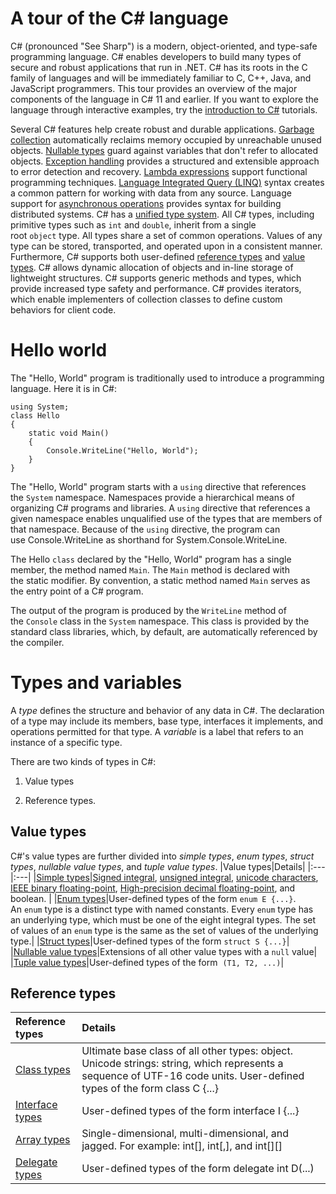 # A tour of the C\# language

C\# (pronounced "See Sharp") is a modern, object\-oriented, and type\-safe programming language. C\# enables developers to build many types of secure and robust applications that run in .NET. C\# has its roots in the C family of languages and will be immediately familiar to C, C\+\+, Java, and JavaScript programmers. This tour provides an overview of the major components of the language in C\# 11 and earlier. If you want to explore the language through interactive examples, try the [introduction to C#](https://learn.microsoft.com/en-us/dotnet/csharp/tour-of-csharp/tutorials/) tutorials.

Several C\# features help create robust and durable applications. [Garbage collection](https://learn.microsoft.com/en-us/dotnet/standard/garbage-collection/) automatically reclaims memory occupied by unreachable unused objects. [Nullable types](https://learn.microsoft.com/en-us/dotnet/csharp/nullable-references) guard against variables that don't refer to allocated objects. [Exception handling](https://learn.microsoft.com/en-us/dotnet/csharp/fundamentals/exceptions/) provides a structured and extensible approach to error detection and recovery. [Lambda expressions](https://learn.microsoft.com/en-us/dotnet/csharp/language-reference/operators/lambda-expressions) support functional programming techniques. [Language Integrated Query (LINQ)](https://learn.microsoft.com/en-us/dotnet/csharp/linq/) syntax creates a common pattern for working with data from any source. Language support for [asynchronous operations](https://learn.microsoft.com/en-us/dotnet/csharp/programming-guide/concepts/async/) provides syntax for building distributed systems. C\# has a [unified type system](https://learn.microsoft.com/en-us/dotnet/csharp/fundamentals/types/). All C\# types, including primitive types such as `int` and `double`, inherit from a single root `object` type. All types share a set of common operations. Values of any type can be stored, transported, and operated upon in a consistent manner. Furthermore, C\# supports both user\-defined [reference types](https://learn.microsoft.com/en-us/dotnet/csharp/language-reference/builtin-types/reference-types) and [value types](https://learn.microsoft.com/en-us/dotnet/csharp/language-reference/builtin-types/value-types). C\# allows dynamic allocation of objects and in\-line storage of lightweight structures. C\# supports generic methods and types, which provide increased type safety and performance. C\# provides iterators, which enable implementers of collection classes to define custom behaviors for client code.

# Hello world

The "Hello, World" program is traditionally used to introduce a programming language. Here it is in C\#:
```
using System;
class Hello
{
    static void Main()
    {
        Console.WriteLine("Hello, World");
    }
}
```

   

The "Hello, World" program starts with a `using` directive that references the `System` namespace. Namespaces provide a hierarchical means of organizing C\# programs and libraries. A `using` directive that references a given namespace enables unqualified use of the types that are members of that namespace. Because of the `using` directive, the program can use Console.WriteLine as shorthand for System.Console.WriteLine.

The Hello `class` declared by the "Hello, World" program has a single member, the method named `Main`. The `Main` method is declared with the static modifier. By convention, a static method named `Main` serves as the entry point of a C\# program.

The output of the program is produced by the `WriteLine` method of the `Console` class in the `System` namespace. This class is provided by the standard class libraries, which, by default, are automatically referenced by the compiler.

# Types and variables

A *type* defines the structure and behavior of any data in C\#. The declaration of a type may include its members, base type, interfaces it implements, and operations permitted for that type. A *variable* is a label that refers to an instance of a specific type.

There are two kinds of types in C\#: 

1. Value types

1. Reference types. 

## Value types

C\#'s value types are further divided into *simple types*, *enum types*, *struct types*, *nullable value types*, and *tuple value types*.
|Value types|Details|
|:---|:---|
|[Simple types](https://learn.microsoft.com/en-us/dotnet/csharp/language-reference/builtin-types/value-types)|[Signed integral](https://learn.microsoft.com/en-us/dotnet/csharp/language-reference/builtin-types/integral-numeric-types),  [unsigned integral](https://learn.microsoft.com/en-us/dotnet/csharp/language-reference/builtin-types/integral-numeric-types), [unicode characters](https://learn.microsoft.com/en-us/dotnet/standard/base-types/character-encoding-introduction), [IEEE binary floating-point](https://learn.microsoft.com/en-us/dotnet/csharp/language-reference/builtin-types/floating-point-numeric-types), [High-precision decimal floating-point](https://learn.microsoft.com/en-us/dotnet/csharp/language-reference/builtin-types/floating-point-numeric-types), and boolean. |
|[Enum types](https://learn.microsoft.com/en-us/dotnet/csharp/language-reference/builtin-types/enum)|User\-defined types of the form `enum E {...}`. An `enum` type is a distinct type with named constants. Every `enum` type has an underlying type, which must be one of the eight integral types. The set of values of an `enum` type is the same as the set of values of the underlying type.|
|[Struct types](https://learn.microsoft.com/en-us/dotnet/csharp/language-reference/builtin-types/struct)|User\-defined types of the form `struct S {...}`|
|[Nullable value types](https://learn.microsoft.com/en-us/dotnet/csharp/language-reference/builtin-types/nullable-value-types)|Extensions of all other value types with a `null` value|
|[Tuple value types](https://learn.microsoft.com/en-us/dotnet/csharp/language-reference/builtin-types/value-tuples)|User\-defined types of the form  `(T1, T2, ...)`|


## Reference types
|Reference types|Details|
|:---|:---|
|[Class types](https://learn.microsoft.com/en-us/dotnet/csharp/language-reference/keywords/class) |Ultimate base class of all other types: object. Unicode strings: string, which represents a sequence of UTF\-16 code units. User\-defined types of the form class C {...}|
|[Interface types](https://learn.microsoft.com/en-us/dotnet/csharp/language-reference/keywords/interface) |User\-defined types of the form interface I {...}|
|[Array types](https://learn.microsoft.com/en-us/dotnet/csharp/programming-guide/arrays/) |Single\-dimensional, multi\-dimensional, and jagged. For example: int\[], int\[,], and int\[]\[] |
|[Delegate types](https://learn.microsoft.com/en-us/dotnet/csharp/language-reference/builtin-types/reference-types) |User\-defined types of the form delegate int D(...) |

